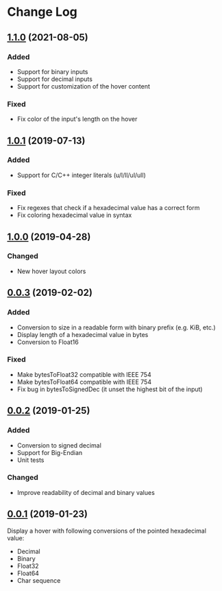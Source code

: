 # Change Log

## [1.1.0] (2021-08-05)

### Added
- Support for binary inputs
- Support for decimal inputs
- Support for customization of the hover content

### Fixed
- Fix color of the input's length on the hover

## [1.0.1] (2019-07-13)

### Added
- Support for C/C++ integer literals (u/l/ll/ul/ull)

### Fixed
- Fix regexes that check if a hexadecimal value has a correct form
- Fix coloring hexadecimal value in syntax

## [1.0.0] (2019-04-28)

### Changed
- New hover layout colors

## [0.0.3] (2019-02-02)

### Added
- Conversion to size in a readable form with binary prefix (e.g. KiB, etc.)
- Display length of a hexadecimal value in bytes
- Conversion to Float16

### Fixed
- Make bytesToFloat32 compatible with IEEE 754
- Make bytesToFloat64 compatible with IEEE 754
- Fix bug in bytesToSignedDec (it unset the highest bit of the input)

## [0.0.2] (2019-01-25)

### Added
- Conversion to signed decimal
- Support for Big-Endian
- Unit tests

### Changed
- Improve readability of decimal and binary values

## [0.0.1] (2019-01-23)

Display a hover with following conversions of the pointed hexadecimal value:
  - Decimal
  - Binary
  - Float32
  - Float64
  - Char sequence



[1.1.0]: https://github.com/mateuszchudyk/vscode-hexinspector/compare/v1.0.1...v1.1.0
[1.0.1]: https://github.com/mateuszchudyk/vscode-hexinspector/compare/v1.0.0...v1.0.1
[1.0.0]: https://github.com/mateuszchudyk/vscode-hexinspector/compare/v0.0.3...v1.0.0
[0.0.3]: https://github.com/mateuszchudyk/vscode-hexinspector/compare/v0.0.2...v0.0.3
[0.0.2]: https://github.com/mateuszchudyk/vscode-hexinspector/compare/v0.0.1...v0.0.2
[0.0.1]: https://github.com/mateuszchudyk/vscode-hexinspector/commit/165f3ed7caeed85a803346ce4e36781e25abb1ce
